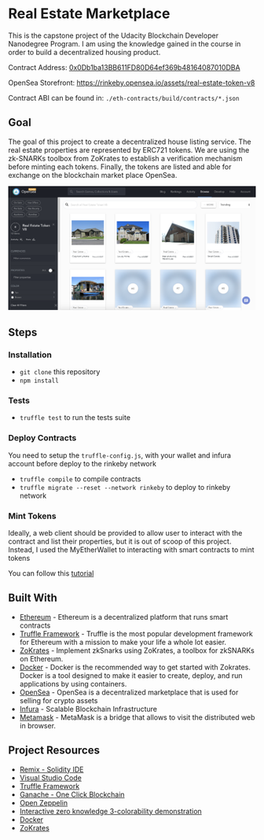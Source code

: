 # Real Estate Marketplace

This is the capstone project of the Udacity Blockchain Developer Nanodegree Program. I am using the knowledge gained in the course in order to build a decentralized housing product. 

Contract Address:
[0x0Db1ba13BB611FD80D64ef369b48164087010DBA](https://rinkeby.etherscan.io/address/0x0Db1ba13BB611FD80D64ef369b48164087010DBA)

OpenSea Storefront: https://rinkeby.opensea.io/assets/real-estate-token-v8

Contract ABI can be found in: `./eth-contracts/build/contracts/*.json`

## Goal

The goal of this project to create a decentralized house listing service. The real estate properties are represented by ERC721 tokens. We are using the zk-SNARKs toolbox from ZoKrates to establish a verification mechanism before minting each tokens. Finally, the tokens are listed and able for exchange on the blockchain market place OpenSea.

![Storefront](./storefront.png?raw=true "Storefront")

## Steps
### Installation

- `git clone` this repository
- `npm install`

### Tests

- `truffle test` to run the tests suite

### Deploy Contracts
You need to setup the `truffle-config.js`, with your wallet and infura account before deploy to the rinkeby network

- `truffle compile` to compile contracts
- `truffle migrate --reset --network rinkeby` to deploy to rinkeby network

### Mint Tokens
Ideally, a web client should be provided to allow user to interact with the contract and list their properties, but it is out of scoop of this project. Instead, I used the MyEtherWallet to interacting with smart contracts to mint tokens

You can follow this [tutorial](https://www.youtube.com/watch?v=8MChn-NJJB0)


## Built With

* [Ethereum](https://www.ethereum.org/) - Ethereum is a decentralized platform that runs smart contracts
* [Truffle Framework](http://truffleframework.com/) - Truffle is the most popular development framework for Ethereum with a mission to make your life a whole lot easier.
* [ZoKrates](https://github.com/Zokrates/ZoKrates) - Implement zkSnarks using ZoKrates, a toolbox for zkSNARKs on Ethereum.
* [Docker](https://docs.docker.com/install/) - Docker is the recommended way to get started with Zokrates. Docker is a tool designed to make it easier to create, deploy, and run applications by using containers.
* [OpenSea](https://docs.opensea.io/docs) - OpenSea is a decentralized marketplace that is used for selling for crypto assets
* [Infura](https://infura.io/) - Scalable Blockchain Infrastructure
* [Metamask](https://metamask.io/) - MetaMask is a bridge that allows to visit the distributed web in browser.

## Project Resources

* [Remix - Solidity IDE](https://remix.ethereum.org/)
* [Visual Studio Code](https://code.visualstudio.com/)
* [Truffle Framework](https://truffleframework.com/)
* [Ganache - One Click Blockchain](https://truffleframework.com/ganache)
* [Open Zeppelin ](https://openzeppelin.org/)
* [Interactive zero knowledge 3-colorability demonstration](http://web.mit.edu/~ezyang/Public/graph/svg.html)
* [Docker](https://docs.docker.com/install/)
* [ZoKrates](https://github.com/Zokrates/ZoKrates)
